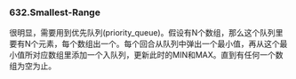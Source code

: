### 632.Smallest-Range

很明显，需要用到优先队列(priority_queue)。假设有N个数组，那么这个队列里要有N个元素，每个数组出一个。每个回合从队列中弹出一个最小值，再从这个最小值所对应数组里添加一个入队列，更新此时的MIN和MAX。直到有任何一个数组为空为止。
